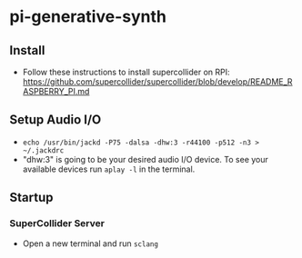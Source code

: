 # pi-generative-synth

## Install
- Follow these instructions to install supercollider on RPI: https://github.com/supercollider/supercollider/blob/develop/README_RASPBERRY_PI.md

## Setup Audio I/O
- ```echo /usr/bin/jackd -P75 -dalsa -dhw:3 -r44100 -p512 -n3 > ~/.jackdrc```
- "dhw:3" is going to be your desired audio I/O device. To see your available devices run ```aplay -l``` in the terminal.

## Startup
### SuperCollider Server
- Open a new terminal and run ```sclang```
